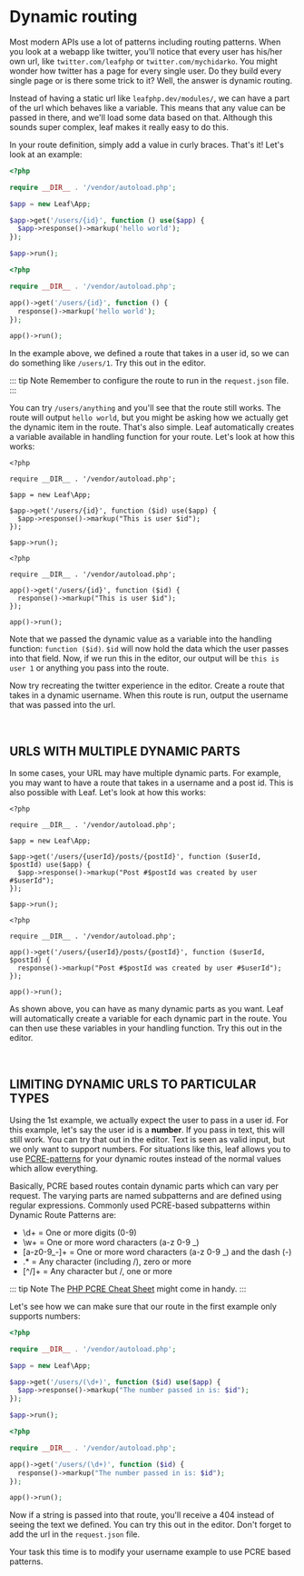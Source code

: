 # Dynamic routing

Most modern APIs use a lot of patterns including routing patterns. When you look at a webapp like twitter, you'll notice that every user has his/her own url, like `twitter.com/leafphp` or `twitter.com/mychidarko`. You might wonder how twitter has a page for every single user. Do they build every single page or is there some trick to it? Well, the answer is dynamic routing.

Instead of having a static url like `leafphp.dev/modules/`, we can have a part of the url which behaves like a variable. This means that any value can be passed in there, and we'll load some data based on that. Although this sounds super complex, leaf makes it really easy to do this.

In your route definition, simply add a value in curly braces. That's it! Let's look at an example:

<div class="class-mode">

```php
<?php

require __DIR__ . '/vendor/autoload.php';

$app = new Leaf\App;

$app->get('/users/{id}', function () use($app) {
  $app->response()->markup('hello world');
});

$app->run();
```

</div>
<div class="functional-mode">

```php
<?php

require __DIR__ . '/vendor/autoload.php';

app()->get('/users/{id}', function () {
  response()->markup('hello world');
});

app()->run();
```

</div>

In the example above, we defined a route that takes in a user id, so we can do something like `/users/1`. Try this out in the editor.

::: tip Note
Remember to configure the route to run in the `request.json` file.
:::

You can try `/users/anything` and you'll see that the route still works. The route will output `hello world`, but you might be asking how we actually get the dynamic item in the route. That's also simple. Leaf automatically creates a variable available in handling function for your route. Let's look at how this works:

<div class="class-mode">

```php{7}
<?php

require __DIR__ . '/vendor/autoload.php';

$app = new Leaf\App;

$app->get('/users/{id}', function ($id) use($app) {
  $app->response()->markup("This is user $id");
});

$app->run();
```

</div>
<div class="functional-mode">

```php{5}
<?php

require __DIR__ . '/vendor/autoload.php';

app()->get('/users/{id}', function ($id) {
  response()->markup("This is user $id");
});

app()->run();
```

</div>

Note that we passed the dynamic value as a variable into the handling function: `function ($id)`. `$id` will now hold the data which the user passes into that field. Now, if we run this in the editor, our output will be `this is user 1` or anything you pass into the route.

Now try recreating the twitter experience in the editor. Create a route that takes in a dynamic username. When this route is run, output the username that was passed into the url.

<br>

## URLS WITH MULTIPLE DYNAMIC PARTS

In some cases, your URL may have multiple dynamic parts. For example, you may want to have a route that takes in a username and a post id. This is also possible with Leaf. Let's look at how this works:

<div class="class-mode">

```php{7}
<?php

require __DIR__ . '/vendor/autoload.php';

$app = new Leaf\App;

$app->get('/users/{userId}/posts/{postId}', function ($userId, $postId) use($app) {
  $app->response()->markup("Post #$postId was created by user #$userId");
});

$app->run();
```

</div>
<div class="functional-mode">

```php{5}
<?php

require __DIR__ . '/vendor/autoload.php';

app()->get('/users/{userId}/posts/{postId}', function ($userId, $postId) {
  response()->markup("Post #$postId was created by user #$userId");
});

app()->run();
```

</div>

As shown above, you can have as many dynamic parts as you want. Leaf will automatically create a variable for each dynamic part in the route. You can then use these variables in your handling function. Try this out in the editor.

<br>

## LIMITING DYNAMIC URLS TO PARTICULAR TYPES

Using the 1st example, we actually expect the user to pass in a user id. For this example, let's say the user id is a **number**. If you pass in text, this will still work. You can try that out in the editor. Text is seen as valid input, but we only want to support numbers. For situations like this, leaf allows you to use <a href="/docs/routing/dynamic.html#pcre-based-params" target="_blank">PCRE-patterns</a> for your dynamic routes instead of the normal values which allow everything.

Basically, PCRE based routes contain dynamic parts which can vary per request. The varying parts are named subpatterns and are defined using regular expressions. Commonly used PCRE-based subpatterns within Dynamic Route Patterns are:

- \d+ = One or more digits (0-9)
- \w+ = One or more word characters (a-z 0-9 _)
- [a-z0-9_-]+ = One or more word characters (a-z 0-9 _) and the dash (-)
- .* = Any character (including /), zero or more
- [^/]+ = Any character but /, one or more

::: tip Note
The <a href="https://courses.cs.washington.edu/courses/cse154/12au/cheat-sheets/php-regex-cheat-sheet.pdf" target="_blank">PHP PCRE Cheat Sheet</a> might come in handy.
:::

Let's see how we can make sure that our route in the first example only supports numbers:

<div class="class-mode">

```php
<?php

require __DIR__ . '/vendor/autoload.php';

$app = new Leaf\App;

$app->get('/users/(\d+)', function ($id) use($app) {
  $app->response()->markup("The number passed in is: $id");
});

$app->run();
```

</div>
<div class="functional-mode">

```php
<?php

require __DIR__ . '/vendor/autoload.php';

app()->get('/users/(\d+)', function ($id) {
  response()->markup("The number passed in is: $id");
});

app()->run();
```

</div>

Now if a string is passed into that route, you'll receive a 404 instead of seeing the text we defined. You can try this out in the editor. Don't forget to add the url in the `request.json` file.

Your task this time is to modify your username example to use PCRE based patterns.
